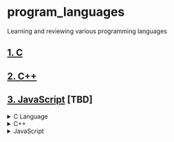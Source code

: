 # program_languages
Learning and reviewing various programming languages

## [1. C](https://github.com/JoonHyeok-hozy-Kim/program_languages/blob/main/C/c_main.md)

## [2. C++](https://github.com/JoonHyeok-hozy-Kim/program_languages/blob/main/C%2B%2B/cpp_main.md)

## [3. JavaScript]() [TBD]

<details>
  <summary>C Language</summary>

  1. [**모두의 코드** Study Record](https://github.com/JoonHyeok-hozy-Kim/program_languages/blob/main/C/modu/c_modu_note.md)
  2. [**learn-c.org** Study Record](https://github.com/JoonHyeok-hozy-Kim/program_languages/blob/main/C/learn-c/note.md)

</details>

<details>
  <summary>C++</summary>

  1. [**모두의 코드** Study Record](https://github.com/JoonHyeok-hozy-Kim/program_languages/blob/main/C%2B%2B/modu/00_C%2B%2B_main.md)

</details>

<details>
  <summary>JavaScript</summary>

  1. [**Learn-JS** Study Record](https://github.com/JoonHyeok-hozy-Kim/program_languages/blob/main/JavaScript/learn_js/note.md)

</details>